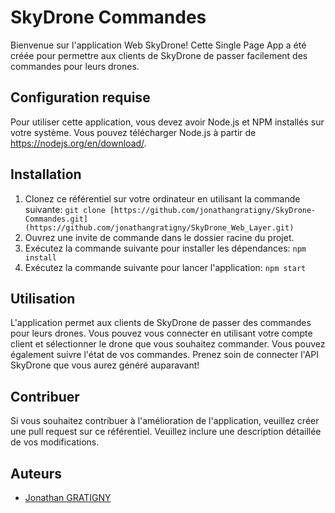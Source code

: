 # SkyDrone Commandes

Bienvenue sur l'application Web SkyDrone! Cette Single Page App a été créée pour permettre aux clients de SkyDrone de passer facilement des commandes pour leurs drones.

## Configuration requise

Pour utiliser cette application, vous devez avoir Node.js et NPM installés sur votre système. Vous pouvez télécharger Node.js à partir de https://nodejs.org/en/download/.

## Installation

1. Clonez ce référentiel sur votre ordinateur en utilisant la commande suivante:
`git clone [https://github.com/jonathangratigny/SkyDrone-Commandes.git](https://github.com/jonathangratigny/SkyDrone_Web_Layer.git)`
2. Ouvrez une invite de commande dans le dossier racine du projet.
3. Exécutez la commande suivante pour installer les dépendances:
`npm install`
4. Exécutez la commande suivante pour lancer l'application:
`npm start`

## Utilisation

L'application permet aux clients de SkyDrone de passer des commandes pour leurs drones. Vous pouvez vous connecter en utilisant votre compte client et sélectionner le drone que vous souhaitez commander. Vous pouvez également suivre l'état de vos commandes.
Prenez soin de connecter l'API SkyDrone que vous aurez généré auparavant! 

## Contribuer

Si vous souhaitez contribuer à l'amélioration de l'application, veuillez créer une pull request sur ce référentiel. Veuillez inclure une description détaillée de vos modifications.

## Auteurs

- [Jonathan GRATIGNY](https://github.com/jonathangratigny)
